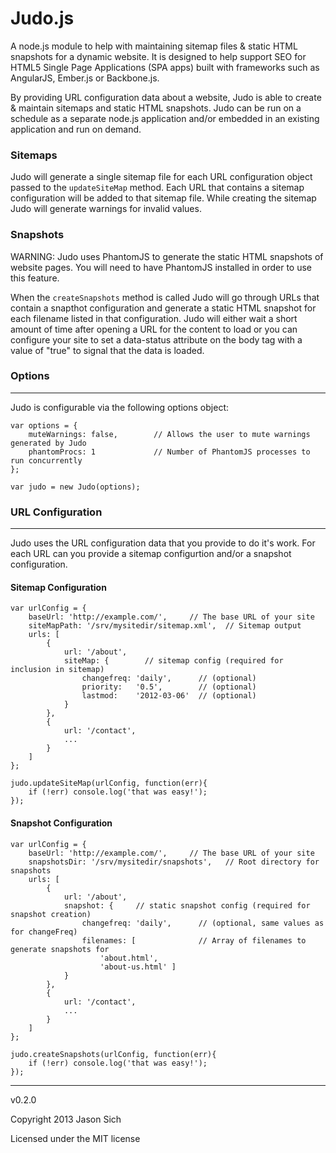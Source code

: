 Judo.js
======

A node.js module to help with maintaining sitemap files &amp; static HTML snapshots for a dynamic website.  It is designed to help support SEO for HTML5 Single Page Applications (SPA apps) built with frameworks such as AngularJS, Ember.js or Backbone.js.

By providing URL configuration data about a website, Judo is able to create &amp; maintain sitemaps and static HTML snapshots.  Judo can be run on a schedule as a separate node.js application and/or embedded in an existing application and run on demand.

### Sitemaps
Judo will generate a single sitemap file for each URL configuration object passed to the `updateSiteMap` method.  Each URL that contains a sitemap configuration will be added to that sitemap file.  While creating the sitemap Judo will generate warnings for invalid values.

### Snapshots
WARNING: Judo uses PhantomJS to generate the static HTML snapshots of website pages.  You will need to have PhantomJS installed in order to use this feature.  

When the `createSnapshots` method is called Judo will go through URLs that contain a snapthot configuration and generate a static HTML snapshot for each filename listed in that configuration.  Judo will either wait a short amount of time after opening a URL for the content to load or you can configure your site to set a data-status attribute on the body tag with a value of "true" to signal that the data is loaded.

### Options
***

Judo is configurable via the following options object:

	var options = {
		muteWarnings: false,		// Allows the user to mute warnings generated by Judo
		phantomProcs: 1				// Number of PhantomJS processes to run concurrently
	};
	
	var judo = new Judo(options);
	
### URL Configuration
***
Judo uses the URL configuration data that you provide to do it's work. For each URL can you provide a sitemap configurtion and/or a snapshot configuration.

#### Sitemap Configuration

	var urlConfig = {
		baseUrl: 'http://example.com/',     // The base URL of your site
		siteMapPath: '/srv/mysitedir/sitemap.xml',  // Sitemap output
		urls: [
			{
				url: '/about',
				siteMap: {        // sitemap config (required for inclusion in sitemap)
					changefreq: 'daily',      // (optional)
					priority:   '0.5',        // (optional)
					lastmod:    '2012-03-06'  // (optional)
				}
			},
			{
				url: '/contact',
				... 
			}
		]
	};
	
	judo.updateSiteMap(urlConfig, function(err){
		if (!err) console.log('that was easy!');
	});
	
#### Snapshot Configuration

	var urlConfig = {
		baseUrl: 'http://example.com/',     // The base URL of your site
		snapshotsDir: '/srv/mysitedir/snapshots',   // Root directory for snapshots
		urls: [
			{
				url: '/about',
				snapshot: {     // static snapshot config (required for snapshot creation)
					changefreq: 'daily',	  // (optional, same values as for changeFreq)
					filenames: [			  // Array of filenames to generate snapshots for
						'about.html', 
						'about-us.html' ]
				}
			},
			{
				url: '/contact',
				... 
			}
		]
	};
	
	judo.createSnapshots(urlConfig, function(err){
		if (!err) console.log('that was easy!');
	});

***

v0.2.0

Copyright 2013 Jason Sich

Licensed under the MIT license
